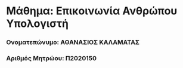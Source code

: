 # **Μάθημα: Επικοινωνία Ανθρώπου Υπολογιστή**

### Ονοματεπώνυμο: ΑΘΑΝΑΣΙΟΣ ΚΑΛΑΜΑΤΑΣ 

### Αριθμός Μητρώου: Π2020150
